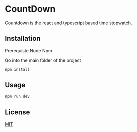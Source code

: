 # CountDown

Countdown is the react and typescript based time stopwatch.

## Installation

Prerequiste
Node
Npm

Go into the main folder of the project

```bash
npm install
```

## Usage

```bash
npm run dev
```

## License

[MIT](https://choosealicense.com/licenses/mit/)
